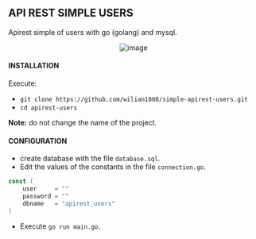 ## API REST SIMPLE USERS
Apirest simple of users with go (golang) and mysql.

<center>

![image](https://i.ya-webdesign.com/images/golang-vector-1.png)

</center>

#### INSTALLATION
Execute:
* `git clone https://github.com/wilian1808/simple-apirest-users.git`
* `cd apirest-users`

**Note:** do not change the name of the project.

#### CONFIGURATION

* create database with the file `database.sql`.
* Edit the values ​​of the constants in the file `connection.go`.

```go
const (
    user     = ""
    password = ""
    dbname   = "apirest_users"
)
```
* Execute `go run main.go`.
